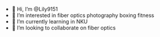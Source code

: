 - 👋 Hi, I’m @Lily9151
- 👀 I’m interested in fiber optics photography boxing fitness
- 🌱 I’m currently learning in NKU
- 💞️ I’m looking to collaborate on fiber optics


<!---
Lily9151/Lily9151 is a ✨ special ✨ repository because its `README.md` (this file) appears on your GitHub profile.
You can click the Preview link to take a look at your changes.
--->
